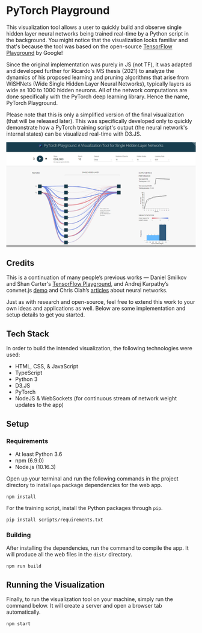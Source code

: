 # PyTorch Playground
This visualization tool allows a user to quickly build and observe single 
hidden layer neural networks being trained real-time by a Python script 
in the background. You might notice that the visualization looks familiar 
and that's because the tool was based on the open-source [TensorFlow Playground](https://playground.tensorflow.org) 
by Google! 

Since the original implementation was purely in JS (not TF), it was adapted 
and developed further for Ricardo's MS thesis (2021) to analyze the dynamics
of his proposed learning and pruning algorithms that arise from WiSHNets 
(Wide Single Hidden Layer Neural Networks), typically layers as wide as 100 
to 1000 hidden neurons. All of the network computations are done specifically
with the PyTorch deep learning library. Hence the name, PyTorch Playground.

Please note that this is only a simplified version of the final visualization 
(that will be released later). This was specifically developed only to quickly
demonstrate how a PyTorch training script's output (the neural 
network's internal states) can be visualized real-time with D3.JS. 

![Sample Simulation with the Circle Dataset](assets/sample_simulation-circle.PNG)



## Credits
This is a continuation of many people’s previous works — Daniel Smilkov
and Shan Carter's [TensorFlow Playground](https://playground.tensorflow.org), 
and Andrej Karpathy’s convnet.js [demo](http://cs.stanford.edu/people/karpathy/convnetjs/demo/classify2d.html) 
and Chris Olah’s [articles](http://colah.github.io/posts/2014-03-NN-Manifolds-Topology/) 
about neural networks. 

Just as with research and open-source, feel free to extend this work 
to your own ideas and applications as well. Below are some implementation and 
setup details to get you started.

## Tech Stack
In order to build the intended visualization, the following technologies were used:
- HTML, CSS, & JavaScript
- TypeScript
- Python 3
- D3.JS
- PyTorch
- NodeJS & WebSockets (for continuous stream of network weight updates to the app)

## Setup

### Requirements
- At least Python 3.6
- npm (6.9.0)
- Node.js (10.16.3)

Open up your terminal and run the following commands in the project directory 
to install `npm` package dependencies for the web app.
```buildoutcfg
npm install
```

For the training script, install the Python packages through `pip`.
```buildoutcfg
pip install scripts/requirements.txt
```

### Building
After installing the dependencies, run the command to compile the app. 
It will produce all the web files in the `dist/` directory.
```buildoutcfg
npm run build
```

## Running the Visualization
Finally, to run the visualization tool on your machine, simply run the 
command below. It will create a server and open a browser tab automatically.
```buildoutcfg
npm start
```
